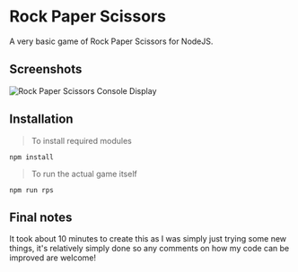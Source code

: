 # Rock Paper Scissors

A very basic game of Rock Paper Scissors for NodeJS.

## Screenshots
![Rock Paper Scissors Console Display](http://upload.stuartd.co.uk/r/OGMyNWMzNmIzMTd.png)

## Installation
>To install required modules
```
npm install
```
>To run the actual game itself
```
npm run rps
```

## Final notes
It took about 10 minutes to create this as I was simply just trying some new things, it's relatively simply done so any comments on how my code can be improved are welcome!
